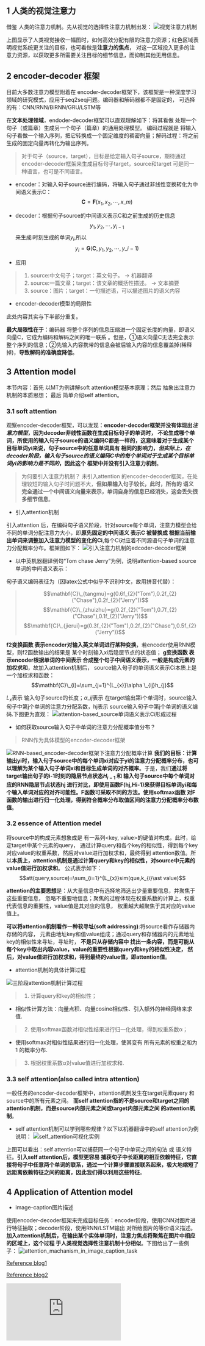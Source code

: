 ## 1 人类的视觉注意力
借鉴 人类的注意力机制。先从视觉的选择性注意力机制出发：
![视觉注意力机制](https://github.com/Vita112/notes_for_NLP/blob/master/methods-models/img/%E8%A7%86%E8%A7%89%E6%B3%A8%E6%84%8F%E5%8A%9B%E6%9C%BA%E5%88%B6.jpg)

上图显示了人类视觉接收一幅图时，如何高效分配有限的注意力资源；红色区域表明视觉系统更关注的目标，也可看做是**注意力的焦点**，
对这一区域投入更多的注意力资源，以获取更多所需要关注目标的细节信息，而抑制其他无用信息。
## 2 encoder-decoder 框架
目前大多数注意力模型附着在 encoder-decoder框架下，该框架是一种深度学习领域的研究模式，应用于seq2seq问题。编码器和解码器都不是固定的，
可选择的有：CNN/RNN/BiRNN/GRU/LSTM等

在**文本处理领域**，endoder-decoder框架可以直观理解如下：将其看做 处理一个句子（或篇章）生成另一个句子（篇章）的通用处理模型。
编码过程就是 将输入句子看做一个输入序列，把它转换成一个固定维度的稠密向量；解码过程：将之前生成的固定向量再转化为输出序列。
>对于句子（source，target），目标是给定输入句子source，期待通过encoder-decoder框架来生成目标句子target，source和target
可是同一种语言，也可是不同语言。

+ encoder：对输入句子source进行编码，将输入句子通过非线性变换转化为中间语义表示C：
$$\mathbf{C}=\mathbf{F}(x_{1},x_{2},\cdots ,x\_{m})$$

+ decoder：根据句子source的中间语义表示C和之前生成的历史信息
$$y_{1},y_{2},\cdots ,y_{i-1}$$
来生成i时刻生成的单词$y_{i}$,所以
$$y_{i}=\mathbf{G}(\mathbf{C},y_{1},y_{2},\cdots ,y\_{i-1})$$
+ 应用
> 1. source:中文句子；target：英文句子。   →    机器翻译
> 2. source:一篇文章；target：该文章的概括性描述。   →   文本摘要
> 3. source：图片；target：一句描述语，可以描述图片的语义内容

+ encoder-decoder模型的局限性

此处内容其实与下半部分重复。

**最大局限性在于**：编码器 将整个序列的信息压缩进一个固定长度的向量，即语义向量C，它成为编码和解码之间的唯一联系 。但是，①语义向量C无法完全表示整个序列的信息；②先输入内容携带的信息会被后输入内容的信息覆盖掉(稀释掉)，**导致解码的准确度降低**。
## 3 Attention model
本节内容：首先 以MT为例讲解soft attention模型基本原理；然后 抽象出注意力机制的本质思想； 最后 简单介绍self attention。
### 3.1 soft attention 
观察encoder-decoder框架，可以发现：**encoder-decoder框架并没有体现出*注意力模型*，因为decoder非线性函数在生成目标句子的单词时，
不论生成哪个单词，所使用的输入句子source的语义编码C都是一样的，这意味着对于生成某个目标单词yi来说，句子source中的任意单词具有
相同的影响力，*但实际上，在decoder阶段，输入句子source的语义编码C中的每个单词对于生成某个目标单词yi的影响力是不同的*，因此这个
框架中并没有引入注意力机制**。
> 为何要引入注意力机制？
> 未引入attention 的encoder-decoder框架，在处理较短的输入句子时问题不大，**但如果输入句子较长，此时，所有的
语义完全通过一个中间语义向量来表示，单词自身的信息已经消失，这会丢失很多细节信息**。

+ 引入attention机制

引入attention 后，在编码句子语义阶段，针对source每个单词，注意力模型会给不同的单词分配注意力大小，即**原先固定的中间语义
表示C 被替换成 根据当前输出单词来调整加入注意力模型的变化的Ci**,每个Ci对应着不同源语句子单词的注意力分配概率分布。框架图如下：
![引入注意力机制的edcoder-decoder框架](https://github.com/Vita112/notes_for_NLP/blob/master/methods-models/img/%E5%BC%95%E5%85%A5%E6%B3%A8%E6%84%8F%E5%8A%9B%E6%9C%BA%E5%88%B6%E7%9A%84edcoder-decoder%E6%A1%86%E6%9E%B6.jpg)

+ 以中英机器翻译例句“Tom chase Jerry”为例，说明attention-based source单词的中间语义表示：

句子语义编码表征为（因latex公式中似乎不识别中文，故用拼音代替）：
> $$\mathbf{C}\_{tangmu}=g(0.6f_{2}("Tom"),0.2f_{2}("Chase"),0.2f_{2}("Jerry"))$$
> $$\mathbf{C}\_{zhuizhu}=g(0.2f_{2}("Tom"),0.7f_{2}("Chase"),0.1f_{2}("Jerry"))$$
> $$\mathbf{C}\_{jierui}=g(0.3f_{2}("Tom"),0.2f_{2}("Chase"),0.5f_{2}("Jerry"))$$

**f2变换函数 表示encoder对输入英文单词进行某种变换**，若encoder使用RNN模型，则f2函数输出的结果是 某个时刻输入xi后隐层节点的状态值；
**g变换函数 表示encoder根据单词的中间表示 合成整个句子中间语义表示，一般是构成元素的加权求和**，故加入attention机制后，
source输入句子的单词语义表示Ci本质上是一个加权求和函数：
$$\mathbf{C}\_{i}=\sum_{j=1}^{L_{x}}\alpha \_{ij}h_{j}$$

$L_{x}$表示 输入句子source的长度；$\alpha \_{ij}$表示 在target输出第i个单词时，source输入句子中第j个单词的注意力分配系数，hj表示 source输入句子中第j个单词的语义编码.下图更为直观：
![attention-based_source单词语义表示Ci形成过程](https://github.com/Vita112/notes_for_NLP/blob/master/methods-models/img/attention-based_source%E5%8D%95%E8%AF%8D%E8%AF%AD%E4%B9%89%E8%A1%A8%E7%A4%BACi%E5%BD%A2%E6%88%90%E8%BF%87%E7%A8%8B.jpg)

+ 如何获取source输入句子中单词的注意力分配概率值分布？
> RNN作为具体模型的encoder-decoder框架

![RNN-based_encoder-decoder框架下注意力分配概率计算](https://github.com/Vita112/notes_for_NLP/blob/master/methods-models/img/RNN-based_encoder-decoder%E6%A1%86%E6%9E%B6%E4%B8%8B%E6%B3%A8%E6%84%8F%E5%8A%9B%E5%88%86%E9%85%8D%E6%A6%82%E7%8E%87%E8%AE%A1%E7%AE%97.jpg)
**我们的目标：计算输出yi时，输入句子source中的每个单词xi对应于yi的注意力分配概率分布，也可以理解为某个输入句子单词xi和目标生成单词的对齐概率**。于是，我们**通过将target输出句子的i-1时刻的隐层节点状态$H_{i-1}$ 和 输入句子source中每个单词对应的RNN隐层节点状态hj 进行对比，即使用函数F(hj,Hi-1)来获得目标单词yi和每个输入单词对应的对齐可能性。F函数可采取不同的方法。使用softmax函数 对F函数的输出进行归一化处理，得到符合概率分布取值区间的注意力分配概率分布数值**。
### 3.2 essence of Attention medel
将source中的构成元素想象成是 有一系列<key, value>的键值对构成，此时，给定target中某个元素的query，
通过计算query和各个key的相似性，得到每个key对应value的权重系数，然后对value进行加权求和，最终得到
attention数值。所以**本质上，attention机制是通过计算query和key的相似性，对source中元素的value值进行加权求和**。
公式表示如下：
$$att(query,source)=\sum_{i=1}^{L_{x}}sim(que,k_{i}\ast value)$$

**attention的主要思想**是：从大量信息中有选择地筛选出少量重要信息，并聚焦于这些重要信息，
忽略不重要地信息；聚焦的过程体现在权重系数的计算上，权重代表信息的重要性，value值是其对应的信息，
权重越大越聚焦于其对应的value值上。

**可以将attention机制看作一种软寻址(soft addressing)**:将source看作存储器内 存储的内容，
元素由地址key和值value组成；通过query和存储器内的元素地址key的相似性来寻址，寻址时，
**不是只从存储内容中 找出一条内容，而是可能从每个key中取出内容value，value的重要性根据query和key的相似性决定，
然后，对value值进行加权求和，得到最终的value值，即attention值**。
+ attention机制的具体计算过程

![三阶段attention机制计算过程](https://github.com/Vita112/notes_for_NLP/blob/master/methods-models/img/%E4%B8%89%E9%98%B6%E6%AE%B5attention%E6%9C%BA%E5%88%B6%E8%AE%A1%E7%AE%97%E8%BF%87%E7%A8%8B.png)
> 1. 计算query和key的相似性；
+ 相似性计算方法：向量点积、向量cosine相似性、引入额外的神经网络来求值.
> 2. 使用softmax函数对相似性结果进行归一化处理，得到权重系数α；
+ 使用softmax对相似性结果进行归一化处理，使其变有 所有元素的权重之和为1 的概率分布.
> 3. 根据权重系数α对value值进行加权求和.

### 3.3 self attention(also called intra attention)
一般任务的encoder-decoder框架中，attention机制发生在target元素query 和 source中的所有元素之间。
**而self attention指的不是source和target之间的attention机制，而是source内部元素之间或target内部元素之间
的attention机制**。
+ self attention机制可以学到哪些规律？以下以机器翻译中的self attention为例说明：
![self_attention可视化实例](https://github.com/Vita112/notes_for_NLP/blob/master/methods-models/img/self_attention%E5%8F%AF%E8%A7%86%E5%8C%96%E5%AE%9E%E4%BE%8B.png)

上图可以看出：self attention可以捕获同一个句子中单词之间的句法 或 语义特征。**引入self attention后，模型更容易
捕获句子中长距离的相互依赖特征，它直接将句子中任意两个单词的联系，通过一个计算步骤直接联系起来，极大地缩短了
远距离依赖特征之间的距离，因此我们得以利用这些特征**。
## 4 Application of Attention model
+ image-caption图片描述

使用encoder-decoder框架来完成目标任务：encoder阶段，使用CNN对图片进行特征抽取；decoder阶段，使用RNN/LSTM输出 对所给图片的等价语义描述。
**加入attention机制后，在输出某个实体单词时，注意力焦点将聚焦在图片中相应的区域上，这个过程
于人类视觉选择性注意机制十分相似**。下图给出了一些例子：
![attention_machanism_in_image_caption_task](https://github.com/Vita112/notes_for_NLP/blob/master/methods-models/img/attention_mechanism_in_image_caption_task.png)

[Reference blog1](https://zhuanlan.zhihu.com/p/37601161)

[Reference blog2](https://blog.csdn.net/mpk_no1/article/details/72862348)

![【paper】show_attend_and_tell-neural_image_caption_generation_with_visual_attention](https://github.com/Vita112/notes_for_NLP/blob/master/methods-models/%E3%80%90attention_model%E3%80%91show_attend_and_tell-neural_image_caption_generation_with_visual_attention.pdf)
